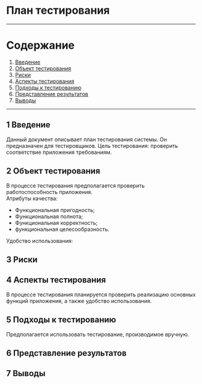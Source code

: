 # План тестирования
_____
# Cодержание
1. [Введение](#introduction)
2. [Объект тестирования](#object)
3. [Риски](#risks)
4. [Аспекты тестирования](#aspects)
5. [Подходы к тестированию](#waysToTest)
6. [Представление результатов](#results)
7. [Выводы](#conclusion)
_______________________________________
<a name="introduction">

## 1 Введение  
Данный документ описывает план тестирования системы. Он предназначен для тестировщиков. Цель тестирования: проверить соответствие приложения требованиям.

<a name="object">


## 2 Объект тестирования  
В процессе тестирования предполагается проверить работоспособность приложения.  
Атрибуты качества:  
* Функциональная пригодность;  
* Функциональная полнота;  
* Функциональная корректность;  
* функциональная целесообразность.  

Удобство использования:

<a name="risk">


## 3 Риски

<a name="features">

## 4 Аспекты тестирования  
В процессе тестирования планируется проверить реализацию основных функций приложения, а также удобство использования.

<a name="approach">


## 5 Подходы к тестированию  
Предполагается использовать тестирование, производимое вручную.

<a name="pass">


## 6 Представление результатов

<a name="conclusion">

## 7 Выводы
